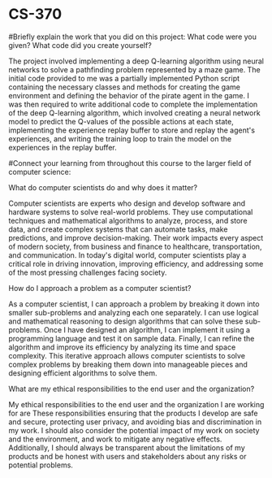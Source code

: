 # CS-370

#Briefly explain the work that you did on this project: What code were you given? What code did you create yourself?

The project involved implementing a deep Q-learning algorithm using neural networks to solve a pathfinding problem represented by a maze game. The initial code provided to me was a partially implemented Python script containing the necessary classes and methods for creating the game environment and defining the behavior of the pirate agent in the game. I was then required to write additional code to complete the implementation of the deep Q-learning algorithm, which involved creating a neural network model to predict the Q-values of the possible actions at each state, implementing the experience replay buffer to store and replay the agent's experiences, and writing the training loop to train the model on the experiences in the replay buffer.

#Connect your learning from throughout this course to the larger field of computer science:

What do computer scientists do and why does it matter?

Computer scientists are experts who design and develop software and hardware systems to solve real-world problems. They use computational techniques and mathematical algorithms to analyze, process, and store data, and create complex systems that can automate tasks, make predictions, and improve decision-making. Their work impacts every aspect of modern society, from business and finance to healthcare, transportation, and communication. In today's digital world, computer scientists play a critical role in driving innovation, improving efficiency, and addressing some of the most pressing challenges facing society.

How do I approach a problem as a computer scientist?

As a computer scientist, I can approach a problem by breaking it down into smaller sub-problems and analyzing each one separately. I can use logical and mathematical reasoning to design algorithms that can solve these sub-problems. Once I have designed an algorithm, I can implement it using a programming language and test it on sample data. Finally, I can refine the algorithm and improve its efficiency by analyzing its time and space complexity. This iterative approach allows computer scientists to solve complex problems by breaking them down into manageable pieces and designing efficient algorithms to solve them.

What are my ethical responsibilities to the end user and the organization?

My ethical responsibilities to the end user and the organization I are working for are These responsibilities ensuring that the products I develop are safe and secure, protecting user privacy, and avoiding bias and discrimination in my work. I should also consider the potential impact of my work on society and the environment, and work to mitigate any negative effects. Additionally, I should always be transparent about the limitations of my products and be honest with users and stakeholders about any risks or potential problems.
